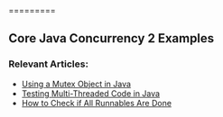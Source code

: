 =========

## Core Java Concurrency 2 Examples

### Relevant Articles: 
- [Using a Mutex Object in Java](https://www.baeldung.com/java-mutex)
- [Testing Multi-Threaded Code in Java](https://www.baeldung.com/java-testing-multithreaded)
- [How to Check if All Runnables Are Done](https://www.baeldung.com/java-runnables-check-status)
